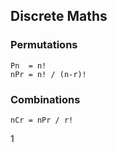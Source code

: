 ## Discrete Maths

### Permutations
```
Pn  = n!
nPr = n! / (n-r)! 
```

### Combinations
```
nCr = nPr / r!
```


   1